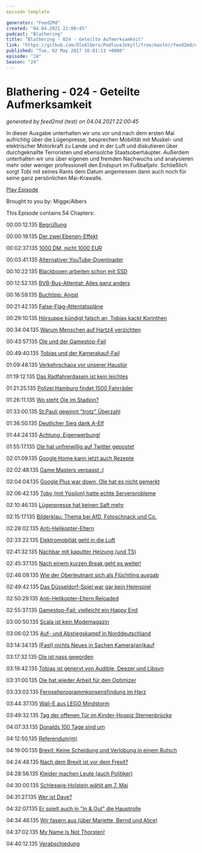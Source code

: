 ```yaml
---
episode template

generator: "Feed2Md"
created: "04.04.2021 22:00:45"
podcast: "Blathering"
title: "Blathering - 024 - Geteilte Aufmerksamkeit"
link: "https://github.com/OleAlbers/PodloveJekyll/tree/master/feed2md/example/export/seasons/2/2017/5/Blathering - 024 - Geteilte Aufmerksamkeit.md"
published: "Tue, 02 May 2017 16:01:13 +0000"
episode: "24"
Season: "24"
---
```


# Blathering - 024 - Geteilte Aufmerksamkeit
_generated by feed2md (test) on 04.04.2021 22:00:45_

In dieser Ausgabe unterhalten wir uns vor und nach dem ersten Mai aufrichtig über die Lügenpresse, besprechen Mobilität mit Muskel- und elektrischer Motorkraft zu Lande und in der Luft und diskutieren über durchgeknallte Terroristen und ebensolche Staatsoberhäupter. Außerdem unterhalten wir uns über eigenen und fremden Nachwuchs und analysieren mehr oder weniger professionell den Endspurt im Fußballjahr. Schließlich sorgt Tobi mit seines Rants dem Datum angemessen dann auch noch für seine ganz persönlichen Mai-Krawalle.

[Play Episode](https://www.blathering.de/podlove/file/230/s/feed/c/mp3/blathering_024.mp3)

Brought to you by: Migge/Albers

This Episode contains 54 Chapters:


00:00:12.135 [Begrüßung]()

00:00:19.135 [Der zwei Ebenen-Effekt]()

00:02:37.135 [1000 DM, nicht 1000 EUR](https://twitter.com/ComPod/status/855065916480118787)

00:03:41.135 [Alternativer YouTube-Downloader](https://www.4kdownload.com/de/)

00:10:22.135 [Blackboxen arbeiten schon mit SSD](https://www.curtisswrightds.com/products/electronic-systems/data-recorders/multi-role-recorders/solid-state-drives.html)

00:12:52.135 [BVB-Bus-Attentat: Alles ganz anders](http://www.spiegel.de/panorama/justiz/borussia-dortmund-ermittler-fassen-mutmasslichen-bvb-bomber-a-1143998.html)

00:16:59.135 [Buchtipp: Angst](https://www.tobiasmigge.de/2015/08/25/013-angst/)

00:21:42.135 [False-Flag-Attentatspläne](https://www.welt.de/politik/deutschland/article164061584/Das-unfassbare-Doppelleben-des-Oberleutnants-Franco-A.html)

00:29:10.135 [Hörsuppe kündigt falsch an, Tobias kackt Korinthen](https://twitter.com/tmigge/status/854538360790110208)

00:34:04.135 [Warum Menschen auf Hartz4 verzichten](http://www.ndr.de/fernsehen/sendungen/die_reportage/Warum-Menschen-auf-Hartz-4-verzichten,sendung631452.html)

00:43:57.135 [Ole und der Gamestop-Fail](https://www.gamestop.de/ps4-pro)

00:49:40.135 [Tobias und der Kamerakauf-Fail](http://www.nikon.de/de_DE/product/digital-cameras/slr/professional/d500)

01:09:48.135 [Verkehrschaos vor unserer Haustür](http://www.hamburger-wochenblatt.de/bramfeld/lokales/anwohner-vom-fahrenkroen-sind-sauer-d39876.html)

01:19:12.135 [Das Radfahrerdasein ist kein leichtes](https://radverkehrspolitik.de/fahrradfuehrerschein-das-kapiert-doch-eh-kein-mensch/)

01:21:25.135 [Polizei Hamburg findet 1500 Fahrräder](https://twitter.com/PolizeiHamburg/status/856796787805499392)

01:26:11.135 [Wo steht Ole im Stadion?](https://www.stpaulinu.de/visit-st-pauli/das-millerntor-stadion-aus-sicht-eines-business-seat)

01:33:00.135 [St.Pauli gewinnt "trotz" Überzahl](https://www.fcstpauli.com/news/nachbericht-fc-st-pauli-bei-fortuna-duesseldorf-1617/)

01:36:50.135 [Deutlicher Sieg dank A-Elf](http://www.fussball.de/spiel/rahlstedt-3-tus-berne-2/-/spiel/01SF6Q4KSK000000VS54898EVUVM2J7N#!/section/stage)

01:44:24.135 [Achtung, Eigenwerbung!](https://steadyhq.com/de/tmigge)

01:55:17.135 [Ole hat unfreiwillig auf Twitter gepostet](https://support.google.com/youtube/answer/3127309?hl=de)

02:01:09.135 [Google Home kann jetzt auch Rezepte](http://stadt-bremerhaven.de/google-home-und-google-assistant-bringen-dir-das-kochen-bei/)

02:02:48.135 [Game Masters verpasst :(](http://www.mkg-hamburg.de/de/ausstellungen/archiv/2017/game-masters.html)

02:04:04.135 [Google Plus war down, Ole hat es nicht gemerkt]()

02:06:42.135 [Toby (mit Ypsilon) hatte echte Serverprobleme](http://einschlafen-podcast.de/podcast/ep-392-serverprobleme-und-elfenmaerchen/)

02:10:46.135 [Lügenpresse hat keinen Saft mehr](https://www.heise.de/newsticker/meldung/Luegenpresse-Teure-Saftpresse-Juicero-kann-durch-blosse-Haende-ersetzt-werden-3689399.html)

02:15:17.135 [Bilderklau: Thema bei AfD, Fotoschnack und Co.](https://www.youtube.com/channel/UCI_fMkDQ97oWaBjChUqfypw)

02:28:02.135 [Anti-Helikopter-Eltern](https://twitter.com/Kachelmann/status/858334884208750596)

02:33:22.135 [Elektromobiliät geht in die Luft](https://www.heise.de/newsticker/meldung/Elektroflugzeug-Senkrechtstarter-Lilium-Jet-absolviert-erfolgreich-ersten-Testflug-ueber-Bayern-3689946.html)

02:41:32.135 [Nachbar mit kaputter Heizung (und T5)](https://de.wikipedia.org/wiki/Tauglichkeitsgrad)

02:45:37.135 [Nach einem kurzen Break geht es weiter!](http://getyarn.io/yarn-clip/82b01185-1ddd-4a36-b8ba-f3e0212d4e17)

02:46:09.135 [Wie der Oberleutnant sich als Flüchtling ausgab](http://www.nordbayern.de/region/nuernberg/soldat-tarnt-sich-als-syrer-eklatantes-versagen-beim-bamf-1.6065167)

02:49:42.135 [Das Düsseldorf-Spiel war gar kein Heimspiel]()

02:50:29.135 [Anti-Helikopter-Eltern Reloaded](https://twitter.com/barbcore/status/858538829824884736)

02:55:37.135 [Gamestop-Fail: vielleicht ein Happy End](https://www.playstation.com/de-de/explore/ps4/ps4-pro/)

03:00:50.135 [Scala ist kein Modemagazin](http://www.fussball.de/spiel/tus-berne-2-alstertal-langenhorn-3/-/spiel/01SF6Q4I98000000VS54898EVUVM2J7N#!/section/stage)

03:06:02.135 [Auf- und Abstiegskampf in Norddeutschland](https://www.fcstpauli.com/news/nachbericht-fc-st-pauli-gegen-1-fc-heidenheim-1617/)

03:14:34.135 [(Fast) nichts Neues in Sachen Kamera(an)kauf]()

03:17:32.135 [Ole ist nass geworden](https://kachelmannwetter.com/de/radarprognose/stadt-hamburg/)

03:19:42.135 [Tobias ist genervt von Audible, Deezer und Libsyn](http://kleinesfernsehballett.de/)

03:31:00.135 [Ole hat wieder Arbeit für den Optimizer](https://chrome.google.com/webstore/detail/google%20-optimizer/edknapjhmlocokbpbihilmjmfmmddhop?hl=de)

03:33:02.135 [Fernsehprogrammkonsensfindung im Harz](https://de.wikipedia.org/wiki/Harz_(Mittelgebirge))

03:44:37.135 [Wall-E aus LEGO Mindstorm](https://www.lego.com/de-de/mindstorms/build-a-robot/kraz3)

03:49:32.135 [Tag der offenen Tür im Kinder-Hospiz Sternenbrücke](https://sternenbruecke.de/)

04:07:33.135 [Donalds 100 Tage sind um](https://www.youtube.com/watch?v=q2Dop7haDnY)

04:12:50.135 [Referendum(m)](http://www.tagesspiegel.de/politik/eu-aussenministertreffen-eu-erkennt-tuerkei-referendum-an/19736204.html)

04:19:00.135 [Brexit: Keine Scheidung und Verlobung in einem Rutsch](http://www.faz.net/aktuell/wirtschaft/brexit/juncker-bei-may-das-desastroese-brexit-dinner-14993605-p5.html?printPagedArticle=true)

04:24:48.135 [Nach dem Brexit ist vor dem Frexit?](http://www.zeit.de/politik/ausland/2017-05/emmanuel-macron-frexit-marine-le-pen-frankreich)

04:28:56.135 [Kleider machen Leute (auch Politiker)]()

04:30:00.135 [Schleswig-Holstein wählt am 7. Mai](https://www.welt.de/politik/deutschland/article164126293/AfD-koennte-an-Fuenf-Prozent-Huerde-scheitern.html)

04:31:27.135 [Wer ist Dave?](https://de.wikipedia.org/wiki/Dave_(Film))

04:32:07.135 [Er spielt auch in "In & Out" die Hauptrolle](https://de.wikipedia.org/wiki/In_%26_Out)

04:34:46.135 [Wir fasern aus (über Mariette, Bernd und Alice)](https://www.derwesten.de/politik/heute-journal-moderatorin-marietta-slomka-nennt-bjoern-hoecke-bernd-und-wird-gefeiert-id210311365.html)

04:37:02.135 [My Name Is Not Thorsten!](https://www.youtube.com/watch?v=r6qsoP75y4Q)

04:40:12.135 [Verabschiedung]()


